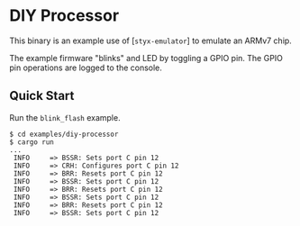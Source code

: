 # DIY Processor

This binary is an example use of [`styx-emulator`] to emulate an ARMv7 chip.

The example firmware "blinks" and LED by toggling a GPIO pin. The GPIO pin operations are logged to
the console.

## Quick Start

Run the `blink_flash` example.

```console
$ cd examples/diy-processor
$ cargo run
...
 INFO     => BSSR: Sets port C pin 12
 INFO     => CRH: Configures port C pin 12
 INFO     => BRR: Resets port C pin 12
 INFO     => BSSR: Sets port C pin 12
 INFO     => BRR: Resets port C pin 12
 INFO     => BSSR: Sets port C pin 12
 INFO     => BRR: Resets port C pin 12
 INFO     => BSSR: Sets port C pin 12
```
